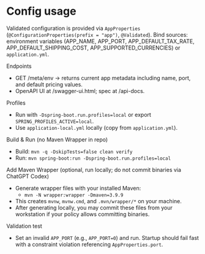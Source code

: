 # Config usage

Validated configuration is provided via `AppProperties` (`@ConfigurationProperties(prefix = "app")`, `@Validated`).
Bind sources: environment variables (APP_NAME, APP_PORT, APP_DEFAULT_TAX_RATE, APP_DEFAULT_SHIPPING_COST, APP_SUPPORTED_CURRENCIES) or `application.yml`.

Endpoints
- GET /meta/env → returns current app metadata including name, port, and default pricing values.
- OpenAPI UI at /swagger-ui.html; spec at /api-docs.

Profiles
- Run with `-Dspring-boot.run.profiles=local` or export `SPRING_PROFILES_ACTIVE=local`.
- Use `application-local.yml` locally (copy from `application.yml`).

Build & Run (no Maven Wrapper in repo)
- Build: `mvn -q -DskipTests=false clean verify`
- Run:   `mvn spring-boot:run -Dspring-boot.run.profiles=local`

Add Maven Wrapper (optional, run locally; do not commit binaries via ChatGPT Codex)
- Generate wrapper files with your installed Maven:
  - `mvn -N wrapper:wrapper -Dmaven=3.9.9`
- This creates `mvnw`, `mvnw.cmd`, and `.mvn/wrapper/*` on your machine.
- After generating locally, you may commit these files from your workstation if your policy allows committing binaries.

Validation test
- Set an invalid `APP_PORT` (e.g., `APP_PORT=0`) and run. Startup should fail fast with a constraint violation referencing `AppProperties.port`.
